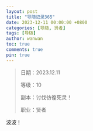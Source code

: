 ```yaml
---
layout: post
title: "导随记录365"
date: 2023-12-11 00:00:00 +0800
categories: [导随, 贤者]
tags: [导随]
author: wanwan
toc: true
comments: true
pin: true
---
```

> 日期：2023.12.11
>
> 等级：10
>
> 副本：讨伐彷徨死灵！
>
> 职业：贤者

波波！